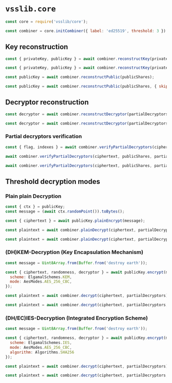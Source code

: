 # `vsslib.core`

```js
const core = require('vsslib/core');

const combiner = core.initCombiner({ label: 'ed25519', threshold: 3 })
```

## Key reconstruction

```js
const { privateKey, publicKey } = await combiner.reconstructKey(privateShares);
```

```js
const { privateKey, publicKey } = await combiner.reconstructKey(privateShares, { skipThreshold: true });
```

```js
const publicKey = await combiner.reconstructPublic(publicShares);
```

```js
const publicKey = await combiner.reconstructPublic(publicShares, { skipThreshold: true });
```

## Decryptor reconstruction

```js
const decryptor = await combiner.reconstructDecryptor(partialDecryptors);
```

```js
const decryptor = await combiner.reconstructDecryptor(partialDecryptors, { skipThreshold: true });
```

### Partial decryptors verification

```js
const { flag, indexes } = await combiner.verifyPartialDecryptors(ciphertext, publicShares, partialDecryptors);
```

```js
await combiner.verifyPartialDecryptors(ciphertext, publicShares, partialDecryptors, { raiseOnInvalid: true });
```

```js
await combiner.verifyPartialDecryptors(ciphertext, publicShares, partialDecryptors, { skipThreshold: true });
```

## Threshold decryption modes

### Plain plain Decryption

```js
const { ctx } = publicKey;
const message = (await ctx.randomPoint()).toBytes();

const { ciphertext } = await publicKey.plainEncrypt(message);
```

```js
const plaintext = await combiner.plainDecrypt(ciphertext, partialDecryptors);
```

```js
const plaintext = await combiner.plainDecrypt(ciphertext, partialDecryptors, { skipThreshold: true });
```

### (DH)KEM-Decryption (Key Encapsulation Mechanism)

```js
const message = Uint8Array.from(Buffer.from('destroy earth'));

const { ciphertext, randomness, decryptor } = await publicKey.encrypt(message, {
  scheme: ElgamalSchemes.KEM,
  mode: AesModes.AES_256_CBC,
});
```

```js
const plaintext = await combiner.decrypt(ciphertext, partialDecryptors);
```

```js
const plaintext = await combiner.decrypt(ciphertext, partialDecryptors, { skipThreshold: true });
```

### (DH/EC)IES-Decryption (Integrated Encryption Scheme)

```js
const message = Uint8Array.from(Buffer.from('destroy earth'));

const { ciphertext, randomness, decryptor } = await publicKey.encrypt(message, {
  scheme: ElgamalSchemes.IES,
  mode: AesModes.AES_256_CBC,
  algorithm: Algorithms.SHA256
});
```

```js
const plaintext = await combiner.decrypt(ciphertext, partialDecryptors);
```

```js
const plaintext = await combiner.decrypt(ciphertext, partialDecryptors, { skipThreshold: true });
```

